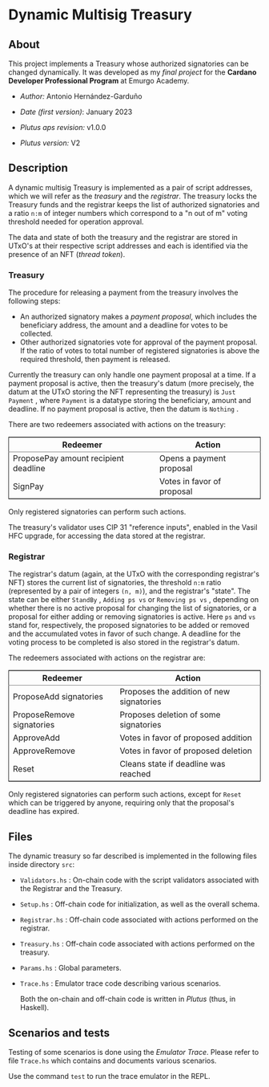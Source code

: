 # Dynamic Multisig Treasury


## About

This project implements a Treasury whose authorized signatories can be changed dynamically.  It was developed as my *final project* for the **Cardano Developer Professional Program** at Emurgo Academy.

-   *Author:*  Antonio Hernández-Garduño

-   *Date (first version)*:  January 2023

-   *Plutus aps revision:*  v1.0.0

-   *Plutus version:*  V2


## Description

A dynamic multisig Treasury is implemented as a pair of script addresses, which we will refer as the *treasury* and the *registrar*.  The treasury locks the Treasury funds and the registrar keeps the list of authorized signatories and a ratio `n:m` of integer numbers which correspond to a "n out of m" voting threshold needed for operation approval.

The data and state of both the treasury and the registrar are stored in UTxO's at their respective script addresses and each is identified via the presence of an NFT (*thread token*).


### Treasury

The procedure for releasing a payment from the treasury involves the following steps:

-   An authorized signatory makes a *payment proposal*, which includes the beneficiary address, the amount and a deadline for votes to be collected.
-   Other authorized signatories vote for approval of the payment proposal.  If the ratio of votes to total number of registered signatories is above the required threshold, then payment is released.

Currently the treasury can only handle one payment proposal at a time.  If a payment proposal is active, then the treasury's datum (more precisely, the datum at the UTxO storing the NFT representing the treasury) is  `Just Payment` , where  `Payment`  is a datatype storing the beneficiary, amount and deadline.  If no payment proposal is active, then the datum is  `Nothing` .

There are two redeemers associated with actions on the treasury:

<table border="2" cellspacing="0" cellpadding="6" rules="groups" frame="hsides">


<colgroup>
<col  class="org-left" />

<col  class="org-left" />
</colgroup>
<thead>
<tr>
<th scope="col" class="org-left">Redeemer</th>
<th scope="col" class="org-left">Action</th>
</tr>
</thead>

<tbody>
<tr>
<td class="org-left">ProposePay amount recipient deadline</td>
<td class="org-left">Opens a payment proposal</td>
</tr>


<tr>
<td class="org-left">SignPay</td>
<td class="org-left">Votes in favor of proposal</td>
</tr>
</tbody>
</table>

Only registered signatories can perform such actions.

The treasury's validator uses CIP 31 "reference inputs", enabled in the Vasil HFC upgrade, for accessing the data stored at the registrar.


### Registrar

The registrar's datum (again, at the UTxO with the corresponding registrar's NFT) stores the current list of signatories, the threshold `n:m` ratio (represented by a pair of integers `(n, m)`), and the registrar's "state".  The state can be either  `StandBy` ,  `Adding ps vs`  or  `Removing ps vs` , depending on whether there is no active proposal for changing the list of signatories, or a proposal for either adding or removing signatories is active.  Here  `ps`  and  `vs`  stand for, respectively, the proposed signatories to be added or removed and the accumulated votes in favor of such change.  A deadline for the voting process to be completed is also stored in the registrar's datum.

The redeemers associated with actions on the registrar are:

<table border="2" cellspacing="0" cellpadding="6" rules="groups" frame="hsides">


<colgroup>
<col  class="org-left" />

<col  class="org-left" />
</colgroup>
<thead>
<tr>
<th scope="col" class="org-left">Redeemer</th>
<th scope="col" class="org-left">Action</th>
</tr>
</thead>

<tbody>
<tr>
<td class="org-left">ProposeAdd signatories</td>
<td class="org-left">Proposes the addition of new signatories</td>
</tr>


<tr>
<td class="org-left">ProposeRemove signatories</td>
<td class="org-left">Proposes deletion of some signatories</td>
</tr>


<tr>
<td class="org-left">ApproveAdd</td>
<td class="org-left">Votes in favor of proposed addition</td>
</tr>


<tr>
<td class="org-left">ApproveRemove</td>
<td class="org-left">Votes in favor of proposed deletion</td>
</tr>


<tr>
<td class="org-left">Reset</td>
<td class="org-left">Cleans state if deadline was reached</td>
</tr>
</tbody>
</table>

Only registered signatories can perform such actions, except for `Reset` which can be triggered by anyone, requiring only that the proposal's deadline has expired.


## Files

The dynamic treasury so far described is implemented in the following files inside directory `src`:

-   `Validators.hs` :  On-chain code with the script validators associated with the Registrar and the Treasury.
-   `Setup.hs` :  Off-chain code for initialization, as well as the overall schema.
-   `Registrar.hs` :  Off-chain code associated with actions performed on the registrar.
-   `Treasury.hs` :  Off-chain code associated with actions performed on the treasury.
-   `Params.hs` :  Global parameters.
-   `Trace.hs` :  Emulator trace code describing various scenarios.
    
    Both the on-chain and off-chain code is written in *Plutus* (thus, in Haskell).


## Scenarios and tests

Testing of some scenarios is done using the *Emulator Trace*.  Please refer to file `Trace.hs` which contains and documents various scenarios.

Use the command `test` to run the trace emulator in the REPL.

